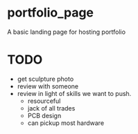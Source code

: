 # portfolio_page
A basic landing page for hosting portfolio

# TODO
- get sculpture photo
- review with someone
- review in light of skills we want to push.
    - resourceful
    - jack of all trades
    - PCB design
    - can pickup most hardware
